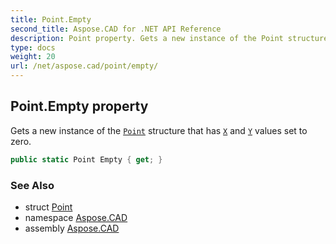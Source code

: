 ```yaml
---
title: Point.Empty
second_title: Aspose.CAD for .NET API Reference
description: Point property. Gets a new instance of the Point structure that has X and Y values set to zero
type: docs
weight: 20
url: /net/aspose.cad/point/empty/
---
```

## Point.Empty property

Gets a new instance of the [`Point`](../) structure that has [`X`](../x/) and [`Y`](../y/) values set to zero.

```csharp
public static Point Empty { get; }
```

### See Also

* struct [Point](../)
* namespace [Aspose.CAD](../../point/)
* assembly [Aspose.CAD](../../../)


